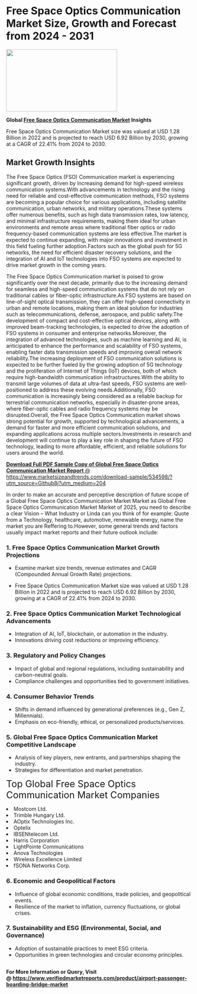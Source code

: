 <H1>Free Space Optics Communication Market Size, Growth and Forecast from 2024 - 2031</H1><img class="aligncenter size-medium wp-image-584254" src="https://thirdeyenews.in/wp-content/uploads/2024/09/Global-Market-Research-300x168.jpeg" alt="" width="300" height="168" /><p><strong>Global&nbsp;<a href="https://www.marketsizeandtrends.com/download-sample/534598/?utm_source=Github8j?utm_medium=204">Free Space Optics Communication Market</a> Insights</strong></p><p>Free Space Optics Communication Market size was valued at USD 1.28 Billion in 2022 and is projected to reach USD 6.92 Billion by 2030, growing at a CAGR of 22.41% from 2024 to 2030.</p><p><h2>Market Growth Insights</h2> <p>The Free Space Optics (FSO) Communication market is experiencing significant growth, driven by increasing demand for high-speed wireless communication systems.With advancements in technology and the rising need for reliable and cost-effective communication methods, FSO systems are becoming a popular choice for various applications, including satellite communication, urban networks, and military operations.These systems offer numerous benefits, such as high data transmission rates, low latency, and minimal infrastructure requirements, making them ideal for urban environments and remote areas where traditional fiber optics or radio frequency-based communication systems are less effective.The market is expected to continue expanding, with major innovations and investment in this field fueling further adoption.Factors such as the global push for 5G networks, the need for efficient disaster recovery solutions, and the integration of AI and IoT technologies into FSO systems are expected to drive market growth in the coming years.</p> <p><a href="#"></a></p> <p>The Free Space Optics Communication market is poised to grow significantly over the next decade, primarily due to the increasing demand for seamless and high-speed communication systems that do not rely on traditional cables or fiber-optic infrastructure.As FSO systems are based on line-of-sight optical transmission, they can offer high-speed connectivity in urban and remote locations, making them an ideal solution for industries such as telecommunications, defense, aerospace, and public safety.The development of compact and cost-effective optical devices, along with improved beam-tracking technologies, is expected to drive the adoption of FSO systems in consumer and enterprise networks.Moreover, the integration of advanced technologies, such as machine learning and AI, is anticipated to enhance the performance and scalability of FSO systems, enabling faster data transmission speeds and improving overall network reliability.The increasing deployment of FSO communication solutions is expected to be further fueled by the growing adoption of 5G technology and the proliferation of Internet of Things (IoT) devices, both of which require high-bandwidth communication infrastructures.With the ability to transmit large volumes of data at ultra-fast speeds, FSO systems are well-positioned to address these evolving needs.Additionally, FSO communication is increasingly being considered as a reliable backup for terrestrial communication networks, especially in disaster-prone areas, where fiber-optic cables and radio frequency systems may be disrupted.Overall, the Free Space Optics Communication market shows strong potential for growth, supported by technological advancements, a demand for faster and more efficient communication solutions, and expanding applications across multiple sectors.Investments in research and development will continue to play a key role in shaping the future of FSO technology, leading to more affordable, efficient, and reliable solutions for users around the world.</p> <p><a href="#"></p><p><span class=""><strong>Download Full PDF Sample Copy of Global Free Space Optics Communication Market Report</strong> @ <a href="https://www.marketsizeandtrends.com/download-sample/534598/?utm_source=Github8j?utm_medium=204" target="_blank">https://www.marketsizeandtrends.com/download-sample/534598/?utm_source=Github8j?utm_medium=204</a></span></p><p>In order to make an accurate and perceptive description of future scope of a Global&nbsp;Free Space Optics Communication Market Market as Global&nbsp;Free Space Optics Communication Market Market of 2025, you need to describe a clear Vision &ndash; What Industry or Linda can you think of for example: Quote from a Technology, healthcare, automotive, renewable energy, name the market you are Reffering to.However, some general trends and factors usually impact market reports and their future outlook include:</p><h3>1.&nbsp;<strong>Free Space Optics Communication Market Growth Projections</strong></h3><ul><li>Examine market size trends, revenue estimates and CAGR (Compounded Annual Growth Rate) projections.</li><li><p>Free Space Optics Communication Market size was valued at USD 1.28 Billion in 2022 and is projected to reach USD 6.92 Billion by 2030, growing at a CAGR of 22.41% from 2024 to 2030.</p></li></ul><h3>2.&nbsp;<strong>Free Space Optics Communication Market Technological Advancements</strong></h3><ul><li>Integration of AI, IoT, blockchain, or automation in the industry.</li><li>Innovations driving cost reductions or improving efficiency.</li></ul><h3>3.&nbsp;<strong>Regulatory and Policy Changes</strong></h3><ul><li>Impact of global and regional regulations, including sustainability and carbon-neutral goals.</li><li>Compliance challenges and opportunities tied to government initiatives.</li></ul><h3>4.&nbsp;<strong>Consumer Behavior Trends</strong></h3><ul><li>Shifts in demand influenced by generational preferences (e.g., Gen Z, Millennials).</li><li>Emphasis on eco-friendly, ethical, or personalized products/services.</li></ul><h3>5.&nbsp;<strong>Global Free Space Optics Communication Market Competitive Landscape</strong></h3><ul><li>Analysis of key players, new entrants, and partnerships shaping the industry.</li><li>Strategies for differentiation and market penetration.</li></ul><p data-pm-slice="1 1 []"><span style="color: inherit; font-family: inherit; font-size: 25px;">Top Global Free Space Optics Communication Market Companies</span></p><div class="" data-test-id=""><p><li>Mostcom Ltd.</li><li> Trimble Hungary Ltd.</li><li> AOptix Technologies Inc.</li><li> Optelix</li><li> IBSENtelecom Ltd.</li><li> Harris Corporation</li><li> LightPointe Communications</li><li> Anova Technologies</li><li> Wireless Excellence Limited</li><li> fSONA Networks Corp.</li></p></div><h3>6.&nbsp;<strong>Economic and Geopolitical Factors</strong></h3><ul><li>Influence of global economic conditions, trade policies, and geopolitical events.</li><li>Resilience of the market to inflation, currency fluctuations, or global crises.</li></ul><h3>7.&nbsp;<strong>Sustainability and ESG (Environmental, Social, and Governance)</strong></h3><ul><li>Adoption of sustainable practices to meet ESG criteria.</li><li>Opportunities in green technologies and circular economy principles.</li></ul><h2><strong style="font-size: 14px;">For More Information or Query, Visit @&nbsp;</strong><a style="background-color: #ffffff; font-size: 14px;" href="https://www.marketsizeandtrends.com/report/free-space-optics-communication-market/" target="_blank">https://www.verifiedmarketreports.com/product/airport-passenger-boarding-bridge-market</a></h2>